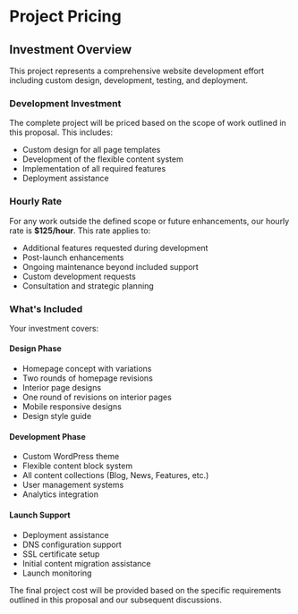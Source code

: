# Project Pricing

## Investment Overview

This project represents a comprehensive website development effort including custom design, development, testing, and deployment.

### Development Investment

The complete project will be priced based on the scope of work outlined in this proposal. This includes:

-   Custom design for all page templates
-   Development of the flexible content system
-   Implementation of all required features
-   Deployment assistance

### Hourly Rate

For any work outside the defined scope or future enhancements, our hourly rate is **$125/hour**. This rate applies to:

-   Additional features requested during development
-   Post-launch enhancements
-   Ongoing maintenance beyond included support
-   Custom development requests
-   Consultation and strategic planning

### What's Included

Your investment covers:

#### Design Phase

-   Homepage concept with variations
-   Two rounds of homepage revisions
-   Interior page designs
-   One round of revisions on interior pages
-   Mobile responsive designs
-   Design style guide

#### Development Phase

-   Custom WordPress theme
-   Flexible content block system
-   All content collections (Blog, News, Features, etc.)
-   User management systems
-   Analytics integration

#### Launch Support

-   Deployment assistance
-   DNS configuration support
-   SSL certificate setup
-   Initial content migration assistance
-   Launch monitoring

The final project cost will be provided based on the specific requirements outlined in this proposal and our subsequent discussions.
